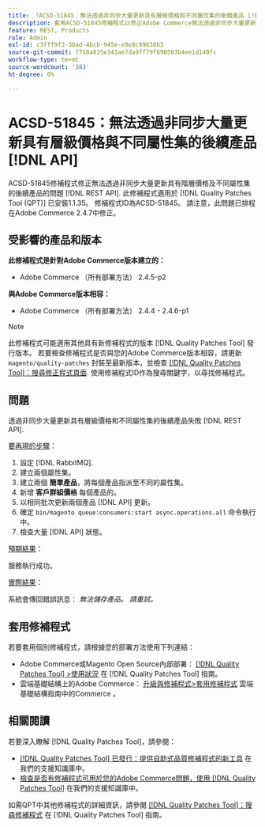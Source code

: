 ```yaml
---
title: 「ACSD-51845：無法透過非同步大量更新具有層級價格和不同屬性集的後續產品 [!DNL API]"
description: 套用ACSD-51845修補程式以修正Adobe Commerce無法透過非同步大量更新具有層級價格和其他屬性集的後續產品的問題 [!DNL REST API].
feature: REST, Products
role: Admin
exl-id: c3fff9f2-30ad-4bcb-945e-e9e0c69630b3
source-git-commit: 7718a835e343ae7da9ff79f690503b4ee1d140fc
workflow-type: tm+mt
source-wordcount: '383'
ht-degree: 0%

---
```


# ACSD-51845：無法透過非同步大量更新具有層級價格與不同屬性集的後續產品 [!DNL API]

ACSD-51845修補程式修正無法透過非同步大量更新具有階層價格及不同屬性集的後續產品的問題 [!DNL REST API]. 此修補程式適用於 [!DNL Quality Patches Tool (QPT)] 已安裝1.1.35。 修補程式ID為ACSD-51845。 請注意，此問題已排程在Adobe Commerce 2.4.7中修正。

## 受影響的產品和版本

**此修補程式是針對Adobe Commerce版本建立的：**

* Adobe Commerce （所有部署方法） 2.4.5-p2

**與Adobe Commerce版本相容：**

* Adobe Commerce （所有部署方法） 2.4.4 - 2.4.6-p1

>[!NOTE]
>
>此修補程式可能適用其他具有新修補程式的版本 [!DNL Quality Patches Tool] 發行版本。 若要檢查修補程式是否與您的Adobe Commerce版本相容，請更新 `magento/quality-patches` 封裝至最新版本，並檢查 [[!DNL Quality Patches Tool]：搜尋修正程式頁面](https://experienceleague.adobe.com/tools/commerce-quality-patches/index.html). 使用修補程式ID作為搜尋關鍵字，以尋找修補程式。

## 問題

透過非同步大量更新具有層級價格和不同屬性集的後續產品失敗 [!DNL REST API].

<u>要再現的步驟</u>：

1. 設定 [!DNL RabbitMQ].
1. 建立兩個屬性集。
1. 建立兩個 **簡單產品**，將每個產品指派至不同的屬性集。
1. 新增 **客戶群組價格** 每個產品的。
1. 以相同批次更新兩個產品 [!DNL API] 更新。
1. 確定 `bin/magento queue:consumers:start async.operations.all` 命令執行中。
1. 檢查大量 [!DNL API] 狀態。

<u>預期結果</u>：

服務執行成功。

<u>實際結果</u>：

系統會傳回錯誤訊息： *無法儲存產品。 請重試。*

## 套用修補程式

若要套用個別修補程式，請根據您的部署方法使用下列連結：

* Adobe Commerce或Magento Open Source內部部署： [[!DNL Quality Patches Tool] >使用狀況](https://experienceleague.adobe.com/docs/commerce-operations/tools/quality-patches-tool/usage.html) 在 [!DNL Quality Patches Tool] 指南。
* 雲端基礎結構上的Adobe Commerce： [升級與修補程式>套用修補程式](https://experienceleague.adobe.com/docs/commerce-cloud-service/user-guide/develop/upgrade/apply-patches.html) 雲端基礎結構指南中的Commerce 。

## 相關閱讀

若要深入瞭解 [!DNL Quality Patches Tool]，請參閱：

* [[!DNL Quality Patches Tool] 已發行：提供自助式品質修補程式的新工具](/help/announcements/adobe-commerce-announcements/magento-quality-patches-released-new-tool-to-self-serve-quality-patches.md) 在我們的支援知識庫中。
* [檢查是否有修補程式可用於您的Adobe Commerce問題，使用 [!DNL Quality Patches Tool]](/help/support-tools/patches-available-in-qpt-tool/check-patch-for-magento-issue-with-magento-quality-patches.md) 在我們的支援知識庫中。

如需QPT中其他修補程式的詳細資訊，請參閱 [[!DNL Quality Patches Tool]：搜尋修補程式](https://experienceleague.adobe.com/tools/commerce-quality-patches/index.html) 在 [!DNL Quality Patches Tool] 指南。

